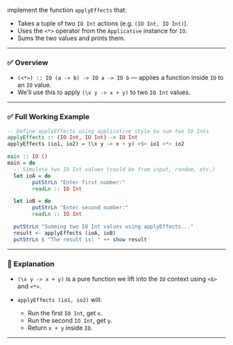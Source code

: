  implement the function `applyEffects` that:

* Takes a tuple of two `IO Int` actions (e.g. `(IO Int, IO Int)`).
* Uses the `<*>` operator from the `Applicative` instance for `IO`.
* Sums the two values and prints them.

---

### ✅ Overview

* `(<*>) :: IO (a -> b) -> IO a -> IO b` — applies a function inside `IO` to an `IO` value.
* We'll use this to apply `(\x y -> x + y)` to two `IO Int` values.

---

### ✅ Full Working Example

```haskell
-- Define applyEffects using applicative style to sum two IO Ints
applyEffects :: (IO Int, IO Int) -> IO Int
applyEffects (io1, io2) = (\x y -> x + y) <$> io1 <*> io2

main :: IO ()
main = do
  -- Simulate two IO Int values (could be from input, random, etc.)
  let ioA = do
        putStrLn "Enter first number:"
        readLn :: IO Int

  let ioB = do
        putStrLn "Enter second number:"
        readLn :: IO Int

  putStrLn "Summing two IO Int values using applyEffects..."
  result <- applyEffects (ioA, ioB)
  putStrLn $ "The result is: " ++ show result
```

---

### 🧠 Explanation

* `(\x y -> x + y)` is a pure function we lift into the `IO` context using `<$>` and `<*>`.
* `applyEffects (io1, io2)` will:

  * Run the first `IO Int`, get `x`.
  * Run the second `IO Int`, get `y`.
  * Return `x + y` inside `IO`.

---

